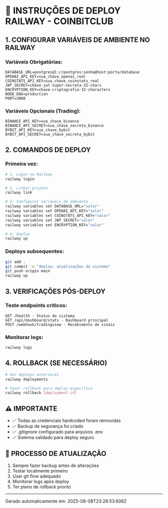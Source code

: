 # 🚀 INSTRUÇÕES DE DEPLOY RAILWAY - COINBITCLUB

## 1. CONFIGURAR VARIÁVEIS DE AMBIENTE NO RAILWAY

### Variáveis Obrigatórias:
```
DATABASE_URL=postgresql://postgres:senha@host:porta/database
OPENAI_API_KEY=sua_chave_openai_real
COINSTATS_API_KEY=sua_chave_coinstats_real
JWT_SECRET=chave-jwt-super-secreta-32-chars
ENCRYPTION_KEY=chave-criptografia-32-characters
NODE_ENV=production
PORT=3000
```

### Variáveis Opcionais (Trading):
```
BINANCE_API_KEY=sua_chave_binance
BINANCE_API_SECRET=sua_chave_secreta_binance
BYBIT_API_KEY=sua_chave_bybit
BYBIT_API_SECRET=sua_chave_secreta_bybit
```

## 2. COMANDOS DE DEPLOY

### Primeira vez:
```bash
# 1. Login no Railway
railway login

# 2. Linkar projeto
railway link

# 3. Configurar variáveis de ambiente
railway variables set DATABASE_URL="valor"
railway variables set OPENAI_API_KEY="valor"
railway variables set COINSTATS_API_KEY="valor"
railway variables set JWT_SECRET="valor"
railway variables set ENCRYPTION_KEY="valor"

# 4. Deploy
railway up
```

### Deploys subsequentes:
```bash
git add .
git commit -m "deploy: atualizações do sistema"
git push origin main
railway up
```

## 3. VERIFICAÇÕES PÓS-DEPLOY

### Teste endpoints críticos:
```
GET /health - Status do sistema
GET /api/dashboard/stats - Dashboard principal
POST /webhook/tradingview - Recebimento de sinais
```

### Monitorar logs:
```bash
railway logs
```

## 4. ROLLBACK (SE NECESSÁRIO)

```bash
# Ver deploys anteriores
railway deployments

# Fazer rollback para deploy específico
railway rollback [deployment-id]
```

## ⚠️ IMPORTANTE

- ✅ Todas as credenciais hardcoded foram removidas
- ✅ Backup de segurança foi criado
- ✅ .gitignore configurado para arquivos .env
- ✅ Sistema validado para deploy seguro

## 🔄 PROCESSO DE ATUALIZAÇÃO

1. Sempre fazer backup antes de alterações
2. Testar localmente primeiro
3. Usar git flow adequado
4. Monitorar logs após deploy
5. Ter plano de rollback pronto

---
Gerado automaticamente em: 2025-08-08T23:28:53.606Z
